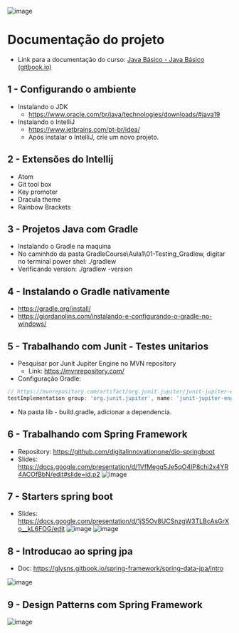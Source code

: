 ![image](https://user-images.githubusercontent.com/54858003/197652339-7bca38b2-b12b-461c-99f5-9561eda7c85d.png)


# Documentação do projeto

- Link para a documentação do curso: [Java Básico - Java Básico (gitbook.io)](https://glysns.gitbook.io/java-basico/)

## 1 - Configurando o ambiente
- Instalando o JDK
  - https://www.oracle.com/br/java/technologies/downloads/#java19
- Instalando o IntelliJ
  - https://www.jetbrains.com/pt-br/idea/
  - Após instalar o IntelliJ, crie um novo projeto.

## 2 - Extensões do Intellij
- Atom
- Git tool box
- Key promoter
- Dracula theme 
- Rainbow Brackets

## 3 - Projetos Java com Gradle
- Instalando o Gradle na maquina
- No caminhdo da pasta GradleCourse\Aula1\01-Testing_Gradlew, digitar no terminal power shel: ./gradlew
- Verificando version: ./gradlew -version

## 4 - Instalando o Gradle nativamente
- https://gradle.org/install/
- https://giordanolins.com/instalando-e-configurando-o-gradle-no-windows/

## 5 - Trabalhando com Junit - Testes unitarios
- Pesquisar por Junit Jupiter Engine no MVN repository 
  - Link: https://mvnrepository.com/
- Configuração Gradle:
```js
// https://mvnrepository.com/artifact/org.junit.jupiter/junit-jupiter-engine
testImplementation group: 'org.junit.jupiter', name: 'junit-jupiter-engine', version: '5.8.2'

```
- Na pasta lib - build.gradle, adicionar a dependencia.

## 6 - Trabalhando com Spring Framework
- Repository: https://github.com/digitalinnovationone/dio-springboot
- Slides: https://docs.google.com/presentation/d/1VfMegq5Je5qO4IP8chi2x4YR4ACOfBbN/edit#slide=id.p2
![image](https://user-images.githubusercontent.com/54858003/199279607-4906f10f-3186-4fe6-9b3d-778d8a56fe72.png)


## 7 - Starters spring boot
- Slides: https://docs.google.com/presentation/d/1jS5Ov8UCSnzgW3TLBcAsGrXo__kL6FOG/edit
![image](https://user-images.githubusercontent.com/54858003/199283476-41a884aa-b637-4e6c-ae43-0c9020e02cc1.png)
![image](https://user-images.githubusercontent.com/54858003/199283843-509569ef-ac7e-42a2-b8be-1a8066991976.png)

## 8 - Introducao ao spring jpa
- Doc: https://glysns.gitbook.io/spring-framework/spring-data-jpa/intro

![image](https://user-images.githubusercontent.com/54858003/199345144-1ab74329-f797-4abc-97a4-7f8840d63e56.png)

## 9 - Design Patterns com Spring Framework
![image](https://user-images.githubusercontent.com/54858003/200407760-abae55ef-e581-4179-9678-ccb16e1f95d5.png)






